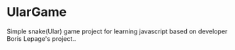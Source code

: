 # UlarGame
 Simple snake(Ular) game project for learning javascript based on developer Boris Lepage's project..
